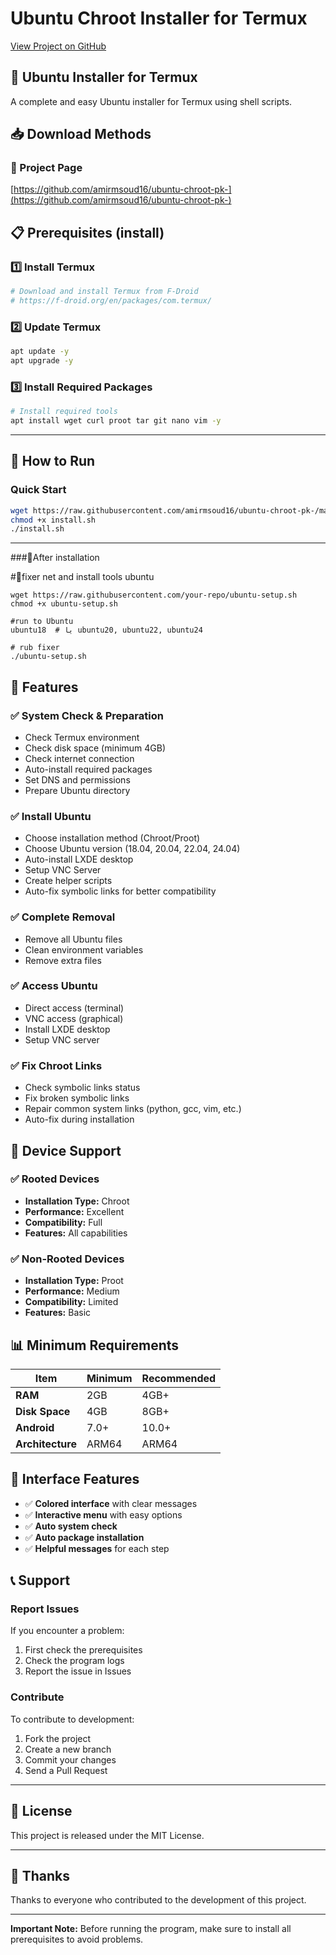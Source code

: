 # Ubuntu Chroot Installer for Termux

[View Project on GitHub](https://github.com/amirmsoud16/ubuntu-chroot-pk-)

## 🚀 Ubuntu Installer for Termux

A complete and easy Ubuntu installer for Termux using shell scripts.

## 📥 Download Methods

### 🎯 Project Page
[https://github.com/amirmsoud16/ubuntu-chroot-pk-](https://github.com/amirmsoud16/ubuntu-chroot-pk-)

## 📋 Prerequisites (install)

### 1️⃣ Install Termux
```bash
# Download and install Termux from F-Droid
# https://f-droid.org/en/packages/com.termux/
```

### 2️⃣ Update Termux
```bash
apt update -y
apt upgrade -y
```

### 3️⃣ Install Required Packages
```bash
# Install required tools
apt install wget curl proot tar git nano vim -y
```

---

## 🚀 How to Run

### Quick Start
```bash
wget https://raw.githubusercontent.com/amirmsoud16/ubuntu-chroot-pk-/main/install.sh
chmod +x install.sh
./install.sh
```

---

###🎯After installation

#🎯fixer net and install tools ubuntu
```
wget https://raw.githubusercontent.com/your-repo/ubuntu-setup.sh
chmod +x ubuntu-setup.sh
```
```
#run to Ubuntu
ubuntu18  # یا ubuntu20, ubuntu22, ubuntu24
```
```
# rub fixer
./ubuntu-setup.sh
```
## 🎯 Features

### ✅ System Check & Preparation
- Check Termux environment
- Check disk space (minimum 4GB)
- Check internet connection
- Auto-install required packages
- Set DNS and permissions
- Prepare Ubuntu directory

### ✅ Install Ubuntu
- Choose installation method (Chroot/Proot)
- Choose Ubuntu version (18.04, 20.04, 22.04, 24.04)
- Auto-install LXDE desktop
- Setup VNC Server
- Create helper scripts
- Auto-fix symbolic links for better compatibility

### ✅ Complete Removal
- Remove all Ubuntu files
- Clean environment variables
- Remove extra files

### ✅ Access Ubuntu
- Direct access (terminal)
- VNC access (graphical)
- Install LXDE desktop
- Setup VNC server

### ✅ Fix Chroot Links
- Check symbolic links status
- Fix broken symbolic links
- Repair common system links (python, gcc, vim, etc.)
- Auto-fix during installation

## 📱 Device Support

### ✅ Rooted Devices
- **Installation Type:** Chroot
- **Performance:** Excellent
- **Compatibility:** Full
- **Features:** All capabilities

### ✅ Non-Rooted Devices
- **Installation Type:** Proot
- **Performance:** Medium
- **Compatibility:** Limited
- **Features:** Basic

## 📊 Minimum Requirements

| Item          | Minimum | Recommended |
| ------------- | ------- | ----------- |
| **RAM**       | 2GB     | 4GB+        |
| **Disk Space**| 4GB     | 8GB+        |
| **Android**   | 7.0+    | 10.0+       |
| **Architecture**| ARM64  | ARM64       |

## 🎨 Interface Features

- ✅ **Colored interface** with clear messages
- ✅ **Interactive menu** with easy options
- ✅ **Auto system check**
- ✅ **Auto package installation**
- ✅ **Helpful messages** for each step

## 📞 Support

### Report Issues
If you encounter a problem:
1. First check the prerequisites
2. Check the program logs
3. Report the issue in Issues

### Contribute
To contribute to development:
1. Fork the project
2. Create a new branch
3. Commit your changes
4. Send a Pull Request

---

## 📄 License

This project is released under the MIT License.

---

## 🙏 Thanks

Thanks to everyone who contributed to the development of this project.

---

**Important Note:** Before running the program, make sure to install all prerequisites to avoid problems. 

